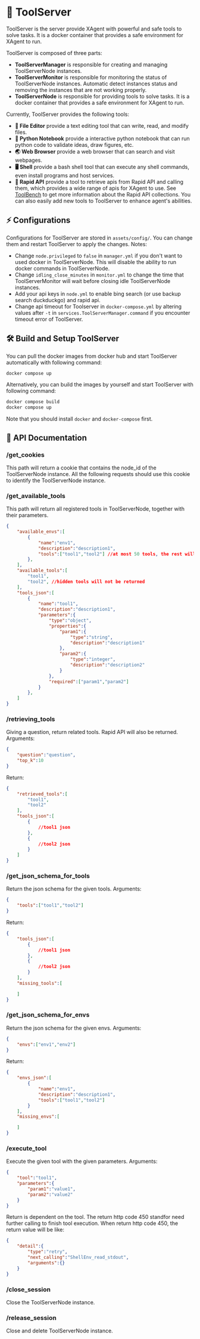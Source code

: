 # 🧰 ToolServer

ToolServer is the server provide XAgent with powerful and safe tools to solve tasks. It is a docker container that provides a safe environment for XAgent to run.

ToolServer is composed of three parts:
- **ToolServerManager** is responsible for creating and managing ToolServerNode instances.
- **ToolServerMonitor** is responsible for monitoring the status of ToolServerNode instances. Automatic detect instances status and removing the instances that are not working properly.
- **ToolServerNode** is responsible for providing tools to solve tasks. It is a docker container that provides a safe environment for XAgent to run.

Currently, ToolServer provides the following tools:
- **📝 File Editor** provide a text editing tool that can write, read, and modify files.
- **📘 Python Notebook** provide a interactive python notebook that can run python code to validate ideas, draw figures, etc.
- **🌏 Web Browser** provide a web browser that can search and visit webpages.
- **🖥️ Shell** provide a bash shell tool that can execute any shell commands, even install programs and host services.
- **🧩 Rapid API** provide a tool to retrieve apis from Rapid API and calling them, which provides a wide range of apis for XAgent to use. See [ToolBench](https://github.com/OpenBMB/ToolBench) to get more information about the Rapid API collections.
You can also easily add new tools to ToolServer to enhance agent's abilities.

## ⚡️ Configurations
Configurations for ToolServer are stored in `assets/config/`. You can change them and restart ToolServer to apply the changes.
Notes:
- Change `node.privileged` to `false` in `manager.yml` if you don't want to used docker in ToolServerNode. This will disable the ability to run docker commands in ToolServerNode.
- Change `idling_close_minutes` in `monitor.yml` to change the time that ToolServerMonitor will wait before closing idle ToolServerNode instances.
- Add your api keys in `node.yml` to enable bing search (or use backup search duckduckgo) and rapid api.
- Change api timeout for Toolserver in `docker-compose.yml` by altering values after `-t` in `services.ToolServerManager.command` if you encounter timeout error of ToolServer.

## 🛠️ Build and Setup ToolServer
You can pull the docker images from docker hub and start ToolServer automatically with following command:
```bash
docker compose up
```
Alternatively, you can build the images by yourself and start ToolServer with following command:
```bash
docker compose build
docker compose up
```
Note that you should install `docker` and `docker-compose` first.

## 🧩 API Documentation
### /get_cookies
This path will return a cookie that contains the node_id of the ToolServerNode instance.
All the following requests should use this cookie to identify the ToolServerNode instance.

### /get_available_tools
This path will return all registered tools in ToolServerNode, together with their parameters.
```JSON
{
    "available_envs":[
        {
            "name":"env1",
            "description":"description1",
            "tools":["tool1","tool2"] //at most 50 tools, the rest will not be returned
        },
    ],
    "available_tools":[
        "tool1",
        "tool2", //hidden tools will not be returned
    ],
    "tools_json":[
        {
            "name":"tool1",
            "description":"description1",
            "parameters":{
                "type":"object",
                "properties":{
                    "param1":{
                        "type":"string",
                        "description":"description1"
                    },
                    "param2":{
                        "type":"integer",
                        "description":"description2"
                    }
                },
                "required":["param1","param2"]
            }
        },
    ]
}
```

### /retrieving_tools
Giving a question, return related tools. Rapid API will also be returned.
Arguments:
```JSON
{
    "question":"question",
    "top_k":10
}
```
Return:
```JSON
{
    "retrieved_tools":[
        "tool1",
        "tool2"
    ],
    "tools_json":[
        {
            //tool1 json
        },
        {
            //tool2 json
        }
    ]
}
```

### /get_json_schema_for_tools
Return the json schema for the given tools.
Arguments:
```JSON
{
    "tools":["tool1","tool2"]
}
```
Return:
```JSON
{
    "tools_json":[
        {
            //tool1 json
        },
        {
            //tool2 json
        }
    ],
    "missing_tools":[

    ]
}
```

### /get_json_schema_for_envs
Return the json schema for the given envs.
Arguments:
```JSON
{
    "envs":["env1","env2"]
}
```
Return:
```JSON
{
    "envs_json":[
        {
            "name":"env1",
            "description":"description1",
            "tools":["tool1","tool2"]
        }
    ],
    "missing_envs":[

    ]
}
```

### /execute_tool
Execute the given tool with the given parameters.
Arguments:
```JSON
{
    "tool":"tool1",
    "parameters":{
        "param1":"value1",
        "param2":"value2"
    }
}
```
Return is dependent on the tool.
The return http code 450 standfor need further calling to finish tool execution.
When return http code 450, the return value will be like:
```JSON
{
    "detail":{
        "type":"retry",
        "next_calling":"ShellEnv_read_stdout",
        "arguments":{}
    }
}
```

### /close_session
Close the ToolServerNode instance.

### /release_session
Close and delete ToolServerNode instance.